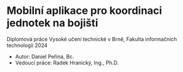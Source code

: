 # Mobilní aplikace pro koordinaci jednotek na bojišti
Diplomová práce Vysoké učení technické v Brně, Fakulta informačních technologií 2024

- Autor: Daniel Peřina, Bc.
- Vedoucí práce: Radek Hranický, Ing., Ph.D.
